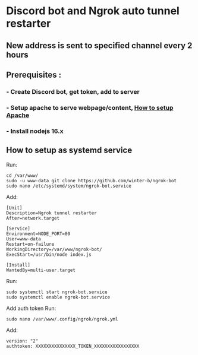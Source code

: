 # Discord bot and Ngrok auto tunnel restarter 

## New address is sent to specified channel every 2 hours

## Prerequisites :

### - Create Discord bot, get token, add to server
### - Setup apache to serve webpage/content, [How to setup Apache](https://github.com/winter-b/Setups/tree/master/apache)
### - Install nodejs 16.x 

## How to setup as systemd service
Run:
```
cd /var/www/
sudo -u www-data git clone https://github.com/winter-b/ngrok-bot 
sudo nano /etc/systemd/system/ngrok-bot.service
```
Add:
```
[Unit]
Description=Ngrok tunnel restarter
After=network.target

[Service]
Environment=NODE_PORT=80
User=www-data
Restart=on-failure
WorkingDirectory=/var/www/ngrok-bot/
ExecStart=/usr/bin/node index.js

[Install]
WantedBy=multi-user.target
```
Run:
```
sudo systemctl start ngrok-bot.service
sudo systemctl enable ngrok-bot.service
```

Add auth token
Run:
```
sudo nano /var/www/.config/ngrok/ngrok.yml 
```
Add:
```
version: "2"
authtoken: XXXXXXXXXXXXXXX_TOKEN_XXXXXXXXXXXXXXXXX
```
